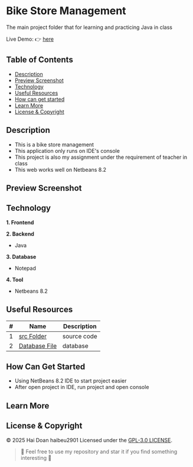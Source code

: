 # Bike Store Management

The main project folder that for learning and practicing Java in class

Live Demo: :point_right: [here]()

## Table of Contents
- [Description](#description)
- [Preview Screenshot](#preview-screenshot)
- [Technology](#technology)
- [Useful Resources](#useful-resources)
- [How can get started](#how-can-get-started)
- [Learn More](#learn-more)
- [License & Copyright](#license--copyright)

## Description
- This is a bike store management
- This application only runs on IDE's console
- This project is also my assignment under the requirement of teacher in class
- This web works well on Netbeans 8.2

## Preview Screenshot

<div align="center">
<!--   <img src="" alt="Login Page" width="45%"></img> &nbsp;&nbsp; <img src="" alt="SignUp Page" width="45%"></img>
  <img src="" alt="Search Page" width="45%"></img> &nbsp;&nbsp; <img src="" alt="Profile" width="45%"></img>
  <img src="" alt="Invalid" width="45%"></img> &nbsp;&nbsp; <img src="" alt="Error 404" width="45%"></img>
  <img src="" alt="Book Store" width="45%"></img> &nbsp;&nbsp; <img src="" alt="View Cart" width="45%"></img>
  <img src="" alt="Check Out" width="45%"></img> &nbsp;&nbsp; <img src="" alt="Check Out Success" width="45%"></img> -->
</div>
  
## Technology
**1. Frontend**

**2. Backend**
  - Java

**3. Database**
  - Notepad

**4. Tool**
  - Netbeans 8.2

## Useful Resources

#| Name | Description
-| ---- | -----------
1| [src Folder](https://github.com/haibeu2901/lab211-BikeStore/tree/main/src) | source code
2| [Database File]([[https://github.com/haibeu2901/lab211-BikeStore/blob/main/Brand.txt](https://github.com/haibeu2901/lab211-BikeStore/blob/main/Category.txt)](https://github.com/haibeu2901/lab211-BikeStore/blob/main/Product.txt)) | database 


## How Can Get Started

- Using NetBeans 8.2 IDE to start project easier
- After open project in IDE, run project and open console

## Learn More


## License & Copyright
&copy; 2025 Hai Doan haibeu2901 Licensed under the [GPL-3.0 LICENSE](https://github.com/haibeu2901/prj301-ProductIntroduction/blob/main/LICENSE).

> :love_you_gesture: Feel free to use my repository and star it if you find something interesting :love_you_gesture:
